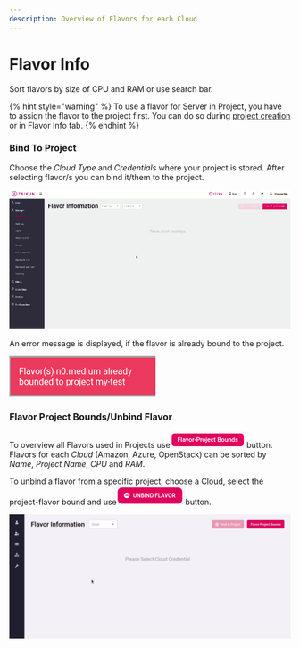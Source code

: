 ```yaml
---
description: Overview of Flavors for each Cloud
---
```


# Flavor Info

Sort flavors by size of CPU and RAM or use search bar.

{% hint style="warning" %}
To use a flavor for Server in Project, you have to assign the flavor to the project first. You can do so during [project creation](https://itera.gitbook.io/taikun/user-guide-1/manager/projects/creating-a-new-project) or in Flavor Info tab.
{% endhint %}

####

### Bind To Project

Choose the _Cloud Type_ and _Credentials_ where your project is stored. After selecting flavor/s you can bind it/them to the project.

![Fig. 1: Bind to Project](<../.gitbook/assets/bind flavor (3).gif>)



An error message is displayed, if the flavor is already bound to the project.

![](<../.gitbook/assets/flavor bounded.png>)



### Flavor Project Bounds/Unbind Flavor

To overview all Flavors used in Projects use![](<../.gitbook/assets/Flavor Project Bounds.png>)button. Flavors for each _Cloud_ (Amazon, Azure, OpenStack) can be sorted by _Name_, _Project Name_, _CPU_ and _RAM_.

To unbind a flavor from a specific project, choose a Cloud, select the project-flavor bound and use![](<../.gitbook/assets/unbind (1).png>)button.

![Fig. 2: Unbind Flavor](<../.gitbook/assets/unbind (2).gif>)
